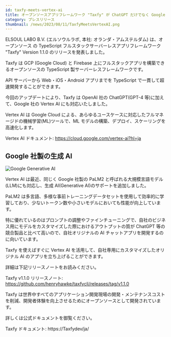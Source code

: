 ```yaml
---
id: taxfy-meets-vertex-ai
title: オープンソースアプリフレームワーク "Taxfy" が ChatGPT だけでなく Google AI にも対応。より柔軟なカスタマイズが可能に。
category: プレスリリース
thumbnail: /news/2023/08/11/TaxfyMeetsVertexAI.png
---
```


ELSOUL LABO B.V. (エルソウルラボ, 本社: オランダ・アムステルダム) は、オープンソース の TypeScript フルスタックサーバーレスアプリフレームワーク "Taxfy" Version 1.1.0 のリリースを発表しました。

Taxfy は GCP (Google Cloud) と Firebase 上にフルスタックアプリを構築できるオープンソースの TypeScript 製サーバーレスフレームワークです。

API サーバーから Web・iOS・Android アプリまでを TypeScript で一貫して超速開発することができます。

今回のアップデートにより、Taxfy は OpenAI 社の ChatGPT(GPT-4 等)に加えて、Google 社の Vertex AI にも対応いたしました。

Vertex AI は Google Cloud による、あらゆるユースケースに対応したフルマネージドの機械学習(ML)ツールで、ML モデルの構築、デプロイ、スケーリングを高速化します。

Vertex AI ドキュメント: https://cloud.google.com/vertex-ai?hl=ja

## Google 社製の生成 AI

![Google Generative AI](/news/2023/08/11/BuildWithGoogleAi.png)

Vertex AI は最近、同じく Google 社製の PaLM2 と呼ばれる大規模言語モデル(LLM)にも対応し、生成 AI(Generative AI)のサポートを追加しました。

PaLM2 は多言語、多様な事前トレーニングデータセットを使用して効率的に学習しており、少ないトークン数や小さいモデルにおいても性能が向上しています。

特に優れているのはプロンプトの調整やファインチューニングで、自社のビジネス用にモデルをカスタマイズした際におけるアウトプットの質が ChatGPT 等の競合製品と比べて高いので、自社オリジナルの AI チャットアプリを開発するのに向いています。

Taxfy を使えばすぐに Vertex AI を活用して、自社専用にカスタマイズしたオリジナル AI のアプリを立ち上げることができます。

詳細は下記リリースノートをお読みください。

Taxfy v1.1.0 リリースノート: https://github.com/henryhawke/taxfycli/releases/tag/v1.1.0

Taxfy は世界中すべてのアプリケーション開発現場の開発・メンテナンスコストを削減、開発者体験を向上させるためにオープンソースとして開発されています。

詳しくは公式ドキュメントを御覧ください。

Taxfy ドキュメント: https://Taxfydev/ja/
